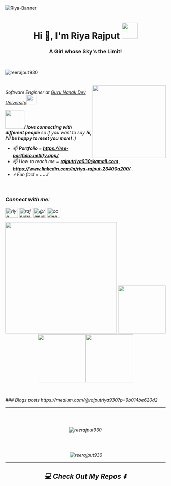 ![Riya-Banner](https://user-images.githubusercontent.com/78618457/148636048-987d1b15-5647-43f9-9e89-417e4c54d1a2.gif)


<h1 align="center">Hi 👋, I'm Riya Rajput <img src="https://media.giphy.com/media/mGcNjsfWAjY5AEZNw6/giphy.gif" width="50"></h1>
<h3 align="center">A Girl whose Sky's the Limit!</h3>
<br>
<p align="left"> <img src="https://komarev.com/ghpvc/?username=reerajput930&label=Profile%20views&color=0e75b6&style=flat" alt="reerajput930" /> </p>
<br>
<img align='right' src="https://media.giphy.com/media/ieyl9zmCjO4b4t6qoY/giphy.gif" width="230">
<p><em>Software Enginner at <a href="https://online.gndu.ac.in">Guru Nanak Dev University</a><img src="https://media.giphy.com/media/WUlplcMpOCEmTGBtBW/giphy.gif"     width="30"> </p>


<img src="https://media.giphy.com/media/LnQjpWaON8nhr21vNW/giphy.gif" width="60"><em><b>I love connecting with different people</b> so if you want to say <b>hi, I'll be happy to meet you more!</b> :)</em>

- 📫 <b>Portfolio</b>   = **https://ree-portfolio.netlify.app/**
- 📫 How to reach me = **rajputriya930@gmail.com** , **https://www.linkedin.com/in/riya-rajput-23400a200/** .
- ⚡ Fun fact        =  **.....!**
<br>

<h3 align="left">Connect with me:</h3>

<p align="left">
<a href="https://linkedin.com/in/riya rajput" target="blank"><img align="center" src="https://raw.githubusercontent.com/rahuldkjain/github-profile-readme-generator/master/src/images/icons/Social/linked-in-alt.svg" alt="riya rajput" height="30" width="40" /></a>
<a href="https://instagram.com/rajputriya930" target="blank"><img align="center" src="https://raw.githubusercontent.com/rahuldkjain/github-profile-readme-generator/master/src/images/icons/Social/instagram.svg" alt="rajputriya930" height="30" width="40" /></a>
<a href="https://medium.com/@rajputriya930" target="blank"><img align="center" src="https://raw.githubusercontent.com/rahuldkjain/github-profile-readme-generator/master/src/images/icons/Social/medium.svg" alt="@rajputriya930" height="30" width="40" /></a>
<a href="https://www.youtube.com/channel/UC0635BP1YEl9wYp6cFBpHrA" target="blank"><img align="center" src="https://raw.githubusercontent.com/rahuldkjain/github-profile-readme-generator/master/src/images/icons/Social/youtube.svg" alt="coding with ree'" height="30" width="40" /></a>
</p>

<p align="center">
<img src="https://camo.githubusercontent.com/3b7c592ede97b6138ffd4b1cc1541c2f3b11fd39/687474703a2f2f33312e6d656469612e74756d626c722e636f6d2f31376665613932306666333665663466356238373764353231366137616164392f74756d626c725f6d6f39786a65387a5a34317163626975666f315f313238302e676966" height="350px" width ="350px">
<img src="https://i.giphy.com/media/LMt9638dO8dftAjtco/200.webp" width="150"> <img src="https://i.giphy.com/media/KzJkzjggfGN5Py6nkT/200.webp" width="150"><img src="https://i.giphy.com/media/IdyAQJVN2kVPNUrojM/200.webp" width="150">
</p>
<br>




<br>
### Blogs posts
<!-- BLOG-POST-LIST:START -->
https://medium.com/@rajputriya930?p=9b014be620d2
<!-- BLOG-POST-LIST:END -->

<hr>
<br><br>
<p  align="center">
<img  src="https://github-readme-stats.vercel.app/api/top-langs?username=reerajput930&show_icons=true&locale=en&layout=compact" alt="reerajput930"/>
</p>
<br><br>
<p align="center" >&nbsp;<img  src="https://github-readme-stats.vercel.app/api?username=reerajput930&show_icons=true&locale=en" alt="reerajput930" /></p>
<hr>
<h2  align="center">💻 Check Out My Repos ⬇️ </h2>
